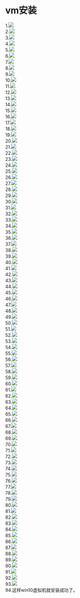 vm安装
===
1.![](img1/1.png)<br>
2.![](img1/2.png)<br>
3.![](img1/3.png)<br>
4.![](img1/4.png)<br>
5.![](img1/5.png)<br>
6.![](img1/6.png)<br>
7.![](img1/7.png)<br>
8.![](img1/8.png)<br>
9.![](img1/9.png)<br>
10.![](img1/10.png)<br>
11.![](img1/11.png)<br>
12.![](img1/12.png)<br>
13.![](img1/13.png)<br>
14.![](img1/14.png)<br>
15.![](img1/15.png)<br>
16.![](img1/16.png)<br>
17.![](img1/17.png)<br>
18.![](img1/18.png)<br>
19.![](img1/19.png)<br>
20.![](img1/20.png)<br>
21.![](img1/21.png)<br>
22.![](img1/22.png)<br>
23.![](img1/23.png)<br>
24.![](img1/24.png)<br>
25.![](img1/25.png)<br>
26.![](img1/26.png)<br>
27.![](img1/27.png)<br>
28.![](img1/28.png)<br>
29.![](img1/29.png)<br>
30.![](img1/30.png)<br>
31.![](img1/31.png)<br>
32.![](img1/32.png)<br>
33.![](img1/33.png)<br>
34.![](img1/34.png)<br>
35.![](img1/35.png)<br>
36.![](img1/36.png)<br>
37.![](img1/37.png)<br>
38.![](img1/38.png)<br>
39.![](img1/39.png)<br>
40.![](img1/40.png)<br>
41.![](img1/41.png)<br>
42.![](img1/42.png)<br>
43.![](img1/43.png)<br>
44.![](img1/44.png)<br>
45.![](img1/45.png)<br>
46.![](img1/46.png)<br>
47.![](img1/47.png)<br>
48.![](img1/48.png)<br>
49.![](img1/49.png)<br>
50.![](img1/50.png)<br>
51.![](img1/51.png)<br>
52.![](img1/52.png)<br>
53.![](img1/53.png)<br>
54.![](img1/54.png)<br>
55.![](img1/55.png)<br>
56.![](img1/56.png)<br>
57.![](img1/57.png)<br>
58.![](img1/58.png)<br>
59.![](img1/59.png)<br>
60.![](img1/60.png)<br>
61.![](img1/61.png)<br>
62.![](img1/62.png)<br>
63.![](img1/63.png)<br>
64.![](img1/64.png)<br>
65.![](img1/65.png)<br>
66.![](img1/66.png)<br>
67.![](img1/67.png)<br>
68.![](img1/68.png)<br>
69.![](img1/69.png)<br>
70.![](img1/70.png)<br>
71.![](img1/71.png)<br>
72.![](img1/72.png)<br>
73.![](img1/73.png)<br>
74.![](img1/74.png)<br>
75.![](img1/75.png)<br>
76.![](img1/76.png)<br>
77.![](img1/77.png)<br>
78.![](img1/78.png)<br>
79.![](img1/79.png)<br>
80.![](img1/80.png)<br>
81.![](img1/81.png)<br>
82.![](img1/82.png)<br>
83.![](img1/83.png)<br>
84.![](img1/84.png)<br>
85.![](img1/85.png)<br>
86.![](img1/86.png)<br>
87.![](img1/87.png)<br>
88.![](img1/88.png)<br>
89.![](img1/89.png)<br>
90.![](img1/90.png)<br>
91.![](img1/91.png)<br>
92.![](img1/92.png)<br>
93.![](img1/93.png)<br>
94.这样win10虚拟机就安装成功了。

